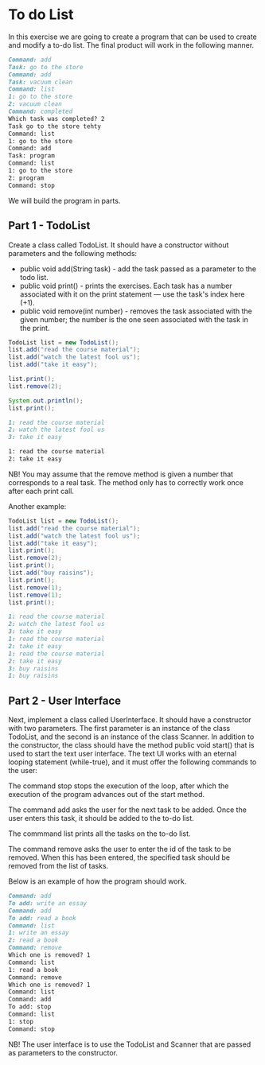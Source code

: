 
# To do List

In this exercise we are going to create a program that can be used to create and modify a to-do list. The final product will work in the following manner.

```markdown
Command: add
Task: go to the store
Command: add
Task: vacuum clean
Command: list
1: go to the store
2: vacuum clean
Command: completed
Which task was completed? 2
Task go to the store tehty
Command: list
1: go to the store
Command: add
Task: program
Command: list
1: go to the store
2: program
Command: stop
```

We will build the program in parts.
## Part 1 - TodoList

Create a class called TodoList. It should have a constructor without parameters and the following methods:

- public void add(String task) - add the task passed as a parameter to the todo list.
- public void print() - prints the exercises. Each task has a number associated with it on the print statement — use the task's index here (+1).
- public void remove(int number) - removes the task associated with the given number; the number is the one seen associated with the task in the print.

```java
TodoList list = new TodoList();
list.add("read the course material");
list.add("watch the latest fool us");
list.add("take it easy");

list.print();
list.remove(2);

System.out.println();
list.print();
```

```markdown
1: read the course material
2: watch the latest fool us
3: take it easy

1: read the course material
2: take it easy
```

NB! You may assume that the remove method is given a number that corresponds to a real task. The method only has to correctly work once after each print call.

Another example:

```java
TodoList list = new TodoList();
list.add("read the course material");
list.add("watch the latest fool us");
list.add("take it easy");
list.print();
list.remove(2);
list.print();
list.add("buy raisins");
list.print();
list.remove(1);
list.remove(1);
list.print();
```

```markdown
1: read the course material
2: watch the latest fool us
3: take it easy
1: read the course material
2: take it easy
1: read the course material
2: take it easy
3: buy raisins
1: buy raisins
```

## Part 2 - User Interface

Next, implement a class called UserInterface. It should have a constructor with two parameters. The first parameter is an instance of the class TodoList, and the second is an instance of the class Scanner. In addition to the constructor, the class should have the method public void start() that is used to start the text user interface. The text UI works with an eternal looping statement (while-true), and it must offer the following commands to the user:

The command stop stops the execution of the loop, after which the execution of the program advances out of the start method.

The command add asks the user for the next task to be added. Once the user enters this task, it should be added to the to-do list.

The commmand list prints all the tasks on the to-do list.

The command remove asks the user to enter the id of the task to be removed. When this has been entered, the specified task should be removed from the list of tasks.

Below is an example of how the program should work.

```markdown
Command: add
To add: write an essay
Command: add
To add: read a book
Command: list
1: write an essay
2: read a book
Command: remove
Which one is removed? 1
Command: list
1: read a book
Command: remove
Which one is removed? 1
Command: list
Command: add
To add: stop
Command: list
1: stop
Command: stop
```

NB! The user interface is to use the TodoList and Scanner that are passed as parameters to the constructor.
